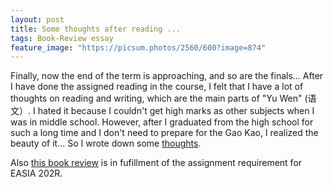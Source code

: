```yaml
---
layout: post
title: Some thoughts after reading ...
tags: Book-Review essay
feature_image: "https://picsum.photos/2560/600?image=874"
---
```


Finally, now the end of the term is approaching, and so are the finals... After I have done the assigned reading in the course, I felt that I have a lot of thoughts on reading and writing, which are the main parts of "Yu Wen" (语文）. I hated it because I couldn't get high marks as other subjects when I was in middle school. However, after I graduated from the high school for such a long time and I don't need to prepare for the Gao Kao, I realized the beauty of it... So I wrote down some [thoughts](/pdfs/du_yu_hua_you_gan.pdf).


Also [this book review](/pdfs/China_in_ten_words.pdf) is in fufillment of the assignment requirement for EASIA 202R.

